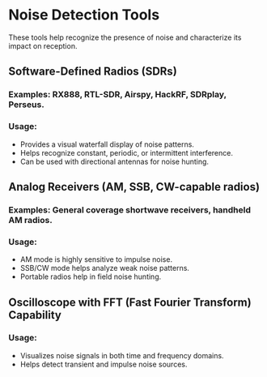 # Noise Detection Tools

These tools help recognize the presence of noise and characterize its impact on reception.
## Software-Defined Radios (SDRs)

### Examples: RX888, RTL-SDR, Airspy, HackRF, SDRplay, Perseus.

### Usage:
- Provides a visual waterfall display of noise patterns.
- Helps recognize constant, periodic, or intermittent interference.
- Can be used with directional antennas for noise hunting.

## Analog Receivers (AM, SSB, CW-capable radios)

### Examples: General coverage shortwave receivers, handheld AM radios.

### Usage:
- AM mode is highly sensitive to impulse noise.
- SSB/CW mode helps analyze weak noise patterns.
- Portable radios help in field noise hunting.

## Oscilloscope with FFT (Fast Fourier Transform) Capability

### Usage:
- Visualizes noise signals in both time and frequency domains.
- Helps detect transient and impulse noise sources.
